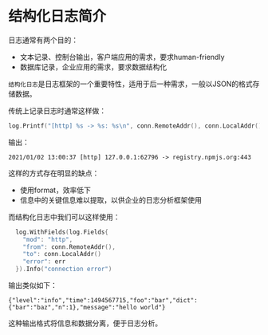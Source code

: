 # 结构化日志简介

日志通常有两个目的：

- 文本记录、控制台输出，客户端应用的需求，要求human-friendly
- 数据库记录，企业应用的需求，要求数据结构化

`结构化日志`是日志框架的一个重要特性，适用于后一种需求，一般以JSON的格式存储数据。

传统上记录日志时通常这样做：

```go
log.Printf("[http] %s -> %s: %s\n", conn.RemoteAddr(), conn.LocalAddr(), err)
```

输出：

```
2021/01/02 13:00:37 [http] 127.0.0.1:62796 -> registry.npmjs.org:443
```

这样的方式存在明显的缺点：

- 使用format，效率低下
- 信息中的关键信息难以提取，以供企业的日志分析框架使用

而结构化日志中我们可以这样使用：

```go
  log.WithFields(log.Fields{
    "mod": "http",
    "from": conn.RemoteAddr(),
    "to": conn.LocalAddr()
    "error": err
  }).Info("connection error")
```

输出类似如下：

```
{"level":"info","time":1494567715,"foo":"bar","dict":{"bar":"baz","n":1},"message":"hello world"}
```

这种输出格式将信息和数据分离，便于日志分析。